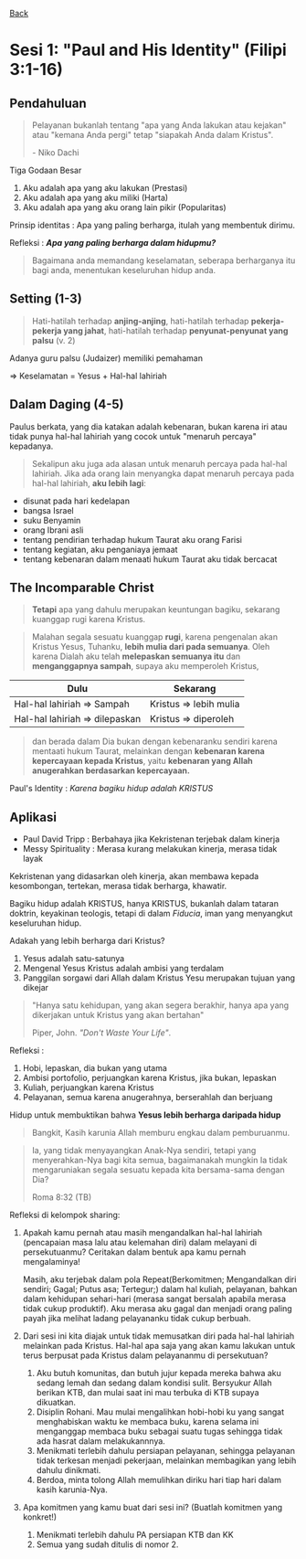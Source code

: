 [Back]("/../README.md")

# Sesi 1: "Paul and His Identity" (Filipi 3:1-16)

## Pendahuluan

> Pelayanan bukanlah tentang "apa yang Anda lakukan atau kejakan" atau "kemana Anda pergi" tetap "siapakah Anda dalam Kristus".
> 
> \- Niko Dachi

Tiga Godaan Besar
1. Aku adalah apa yang aku lakukan (Prestasi)
2. Aku adalah apa yang aku miliki (Harta)
3. Aku adalah apa yang aku orang lain pikir (Popularitas)

Prinsip identitas : Apa yang paling berharga, itulah yang membentuk dirimu.

Refleksi : ***Apa yang paling berharga dalam hidupmu?***

> Bagaimana anda memandang keselamatan, seberapa berharganya itu bagi anda, menentukan keseluruhan hidup anda.

## Setting (1-3)

> Hati-hatilah terhadap **anjing-anjing**, hati-hatilah terhadap **pekerja-pekerja yang jahat**, hati-hatilah terhadap **penyunat-penyunat yang palsu** (v. 2) 

Adanya guru palsu (Judaizer) memiliki pemahaman

=> Keselamatan = Yesus + Hal-hal lahiriah

## Dalam Daging (4-5)

Paulus berkata, yang dia katakan adalah kebenaran, bukan karena iri atau tidak punya hal-hal lahiriah yang cocok untuk "menaruh percaya" kepadanya.

> Sekalipun aku juga ada alasan untuk menaruh percaya pada hal-hal lahiriah. Jika ada orang lain menyangka dapat menaruh percaya pada hal-hal lahiriah, **aku lebih lagi**:

- disunat pada hari kedelapan
- bangsa Israel
- suku Benyamin
- orang Ibrani asli
- tentang pendirian terhadap hukum Taurat aku orang Farisi
- tentang kegiatan, aku penganiaya jemaat
- tentang kebenaran dalam menaati hukum Taurat aku tidak bercacat

## The Incomparable Christ

> **Tetapi** apa yang dahulu merupakan keuntungan bagiku, sekarang kuanggap rugi karena Kristus.

> Malahan segala sesuatu kuanggap **rugi**, karena pengenalan akan Kristus Yesus, Tuhanku, **lebih mulia dari pada semuanya**. Oleh karena Dialah aku telah **melepaskan semuanya itu** dan **menganggapnya sampah**, supaya aku memperoleh Kristus,

| Dulu                           | Sekarang               |
| ------------------------------ | ---------------------- |
| Hal-hal lahiriah => Sampah     | Kristus => lebih mulia |
| Hal-hal lahiriah => dilepaskan | Kristus => diperoleh   |

> dan berada dalam Dia bukan dengan kebenaranku sendiri karena mentaati hukum Taurat, melainkan dengan **kebenaran karena kepercayaan kepada Kristus**, yaitu **kebenaran yang Allah anugerahkan berdasarkan kepercayaan.**

Paul's Identity : *Karena bagiku hidup adalah KRISTUS*

## Aplikasi

- Paul David Tripp : Berbahaya jika Kekristenan terjebak dalam kinerja
- Messy Spirituality : Merasa kurang melakukan kinerja, merasa tidak layak

Kekristenan yang didasarkan oleh kinerja, akan membawa kepada kesombongan, tertekan, merasa tidak berharga, khawatir.

Bagiku hidup adalah KRISTUS, hanya KRISTUS, bukanlah dalam tataran doktrin, keyakinan teologis, tetapi di dalam *Fiducia*, iman yang menyangkut keseluruhan hidup.

Adakah yang lebih berharga dari Kristus?

1. Yesus adalah satu-satunya
2. Mengenal Yesus Kristus adalah ambisi yang terdalam
3. Panggilan sorgawi dari Allah dalam Kristus Yesu merupakan tujuan yang dikejar

> "Hanya satu kehidupan, yang akan segera berakhir, hanya apa yang dikerjakan untuk Kristus yang akan bertahan" 
> 
> Piper, John. *"Don't Waste Your Life"*. 

Refleksi :
1. Hobi, lepaskan, dia bukan yang utama
2. Ambisi portofolio, perjuangkan karena Kristus, jika bukan, lepaskan
3. Kuliah, perjuangkan karena Kristus
4. Pelayanan, semua karena anugerahnya, berserahlah dan berjuang

Hidup untuk membuktikan bahwa **Yesus lebih berharga daripada hidup**

> Bangkit, Kasih karunia Allah memburu engkau dalam pemburuanmu.

> Ia, yang tidak menyayangkan Anak-Nya sendiri, tetapi yang menyerahkan-Nya bagi kita semua, bagaimanakah mungkin Ia tidak mengaruniakan segala sesuatu kepada kita bersama-sama dengan Dia?
>
> Roma 8:32 (TB)

Refleksi di kelompok sharing:
1. Apakah kamu pernah atau masih mengandalkan hal-hal lahiriah (pencapaian masa lalu atau kelemahan diri) dalam melayani di persekutuanmu? Ceritakan dalam bentuk apa kamu pernah mengalaminya!
   
   Masih, aku terjebak dalam pola Repeat(Berkomitmen; Mengandalkan diri sendiri; Gagal; Putus asa; Tertegur;) dalam hal kuliah, pelayanan, bahkan dalam kehidupan sehari-hari (merasa sangat bersalah apabila merasa tidak cukup produktif). Aku merasa aku gagal dan menjadi orang paling payah jika melihat ladang pelayananku tidak cukup berbuah.

2. Dari sesi ini kita diajak untuk tidak memusatkan diri pada hal-hal lahiriah melainkan pada Kristus. Hal-hal apa saja yang akan kamu lakukan untuk terus berpusat pada Kristus dalam pelayananmu di persekutuan?
   
    1. Aku butuh komunitas, dan butuh jujur kepada mereka bahwa aku sedang lemah dan sedang dalam kondisi sulit. Bersyukur Allah berikan KTB, dan mulai saat ini mau terbuka di KTB supaya dikuatkan.
    2. Disiplin Rohani. Mau mulai mengalihkan hobi-hobi ku yang sangat menghabiskan waktu ke membaca buku, karena selama ini menganggap membaca buku sebagai suatu tugas sehingga tidak ada hasrat dalam melakukannnya.
    3. Menikmati terlebih dahulu persiapan pelayanan, sehingga pelayanan tidak terkesan menjadi pekerjaan, melainkan membagikan yang lebih dahulu dinikmati.
    4. Berdoa, minta tolong Allah memulihkan diriku hari tiap hari dalam kasih karunia-Nya.

3. Apa komitmen yang kamu buat dari sesi ini? (Buatlah komitmen yang konkret!)
   
    1. Menikmati terlebih dahulu PA persiapan KTB dan KK
    2. Semua yang sudah ditulis di nomor 2.